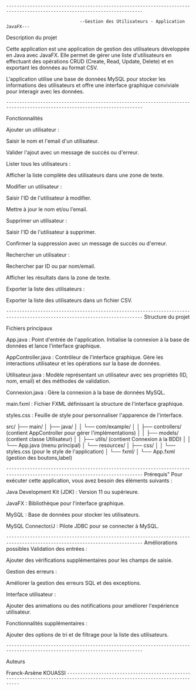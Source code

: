 ```--------------------------------------------------------------------------------------------------------------------------```

                                --Gestion des Utilisateurs - Application JavaFX---


Description du projet

Cette application est une application de gestion des utilisateurs développée en Java avec JavaFX. Elle permet de gérer une liste d'utilisateurs en effectuant des opérations CRUD (Create, Read, Update, Delete) et en exportant les données au format CSV.

L'application utilise une base de données MySQL pour stocker les informations des utilisateurs et offre une interface graphique conviviale pour interagir avec les données.

```--------------------------------------------------------------------------------------------------------------------------```

Fonctionnalités

Ajouter un utilisateur :

Saisir le nom et l'email d'un utilisateur.

Valider l'ajout avec un message de succès ou d'erreur.

Lister tous les utilisateurs :

Afficher la liste complète des utilisateurs dans une zone de texte.

Modifier un utilisateur :

Saisir l'ID de l'utilisateur à modifier.

Mettre à jour le nom et/ou l'email.

Supprimer un utilisateur :

Saisir l'ID de l'utilisateur à supprimer.

Confirmer la suppression avec un message de succès ou d'erreur.

Rechercher un utilisateur :

Rechercher par ID ou par nom/email.

Afficher les résultats dans la zone de texte.

Exporter la liste des utilisateurs :

Exporter la liste des utilisateurs dans un fichier CSV.

```--------------------------------------------------------------------------------------------------------------------------```
Structure du projet

Fichiers principaux

App.java : Point d'entrée de l'application. Initialise la connexion à la base de données et lance l'interface graphique.

AppController.java : Contrôleur de l'interface graphique. Gère les interactions utilisateur et les opérations sur la base de données.

Utilisateur.java : Modèle représentant un utilisateur avec ses propriétés (ID, nom, email) et des méthodes de validation.

Connexion.java : Gère la connexion à la base de données MySQL.

main.fxml : Fichier FXML définissant la structure de l'interface graphique.

styles.css : Feuille de style pour personnaliser l'apparence de l'interface.

src/
├── main/
│   ├── java/
│   │   └── com/example/
│   │       ├── controllers/ (contient AppController pour gérer l'implémentations)
│   │       ├── models/ (contient classe Utilisateur)
│   │       ├── utils/ (contient Connexion à la BDD)
│   │       └── App.java (menu principal)
│   └── resources/
│       ├── css/
│       │   └── styles.css (pour le style de l'application)
│       └── fxml/
│           └── App.fxml (gestion des boutons,label)


```--------------------------------------------------------------------------------------------------------------------------```
Prérequis"
Pour exécuter cette application, vous avez besoin des éléments suivants :

Java Development Kit (JDK) : Version 11 ou supérieure.

JavaFX : Bibliothèque pour l'interface graphique.

MySQL : Base de données pour stocker les utilisateurs.

MySQL Connector/J : Pilote JDBC pour se connecter à MySQL.

```--------------------------------------------------------------------------------------------------------------------------```
Améliorations possibles
Validation des entrées :

Ajouter des vérifications supplémentaires pour les champs de saisie.

Gestion des erreurs :

Améliorer la gestion des erreurs SQL et des exceptions.

Interface utilisateur :

Ajouter des animations ou des notifications pour améliorer l'expérience utilisateur.

Fonctionnalités supplémentaires :

Ajouter des options de tri et de filtrage pour la liste des utilisateurs.

```--------------------------------------------------------------------------------------------------------------------------```

Auteurs

Franck-Arsène KOUASSI
```--------------------------------------------------------------------------------------------------------------------------```

